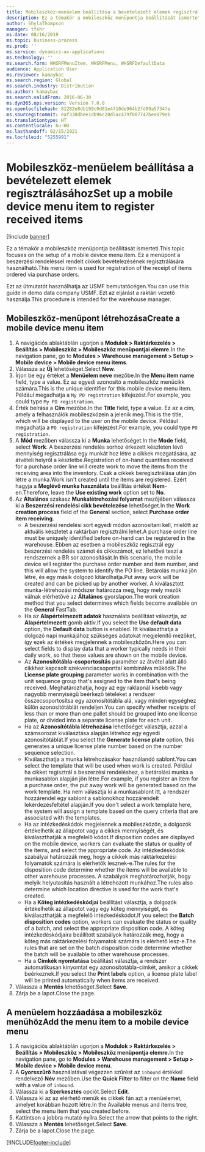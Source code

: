 ```yaml
---
title: Mobileszköz-menüelem beállítása a bevételezett elemek regisztrálásához
description: Ez a témakör a mobileszköz menüpontja beállítását ismerteti.
author: ShylaThompson
manager: tfehr
ms.date: 08/16/2019
ms.topic: business-process
ms.prod: ''
ms.service: dynamics-ax-applications
ms.technology: ''
ms.search.form: WHSRFMenuItem, WHSRFMenu, WHSRFDefaultData
audience: Application User
ms.reviewer: kamaybac
ms.search.region: Global
ms.search.industry: Distribution
ms.author: kamaybac
ms.search.validFrom: 2016-06-30
ms.dyn365.ops.version: Version 7.0.0
ms.openlocfilehash: 81282e8db199c0d81e4f10de964b2fd09a5734fe
ms.sourcegitcommit: eaf330dbee1db96c20d5ac479f007747bea079eb
ms.translationtype: HT
ms.contentlocale: hu-HU
ms.lasthandoff: 02/15/2021
ms.locfileid: "5255991"
---
```

# <a name="set-up-a-mobile-device-menu-item-to-register-received-items"></a><span data-ttu-id="61a50-103">Mobileszköz-menüelem beállítása a bevételezett elemek regisztrálásához</span><span class="sxs-lookup"><span data-stu-id="61a50-103">Set up a mobile device menu item to register received items</span></span>

[!include [banner](../../includes/banner.md)]

<span data-ttu-id="61a50-104">Ez a témakör a mobileszköz menüpontja beállítását ismerteti.</span><span class="sxs-lookup"><span data-stu-id="61a50-104">This topic focuses on the setup of a mobile device menu item.</span></span> <span data-ttu-id="61a50-105">Ez a menüpont a beszerzési rendeléssel rendelt cikkek bevételezésének regisztrálására használható.</span><span class="sxs-lookup"><span data-stu-id="61a50-105">This menu item is used for registration of the receipt of items ordered via purchase orders.</span></span> 

<span data-ttu-id="61a50-106">Ezt az útmutatót használhatja az USMF bemutatócégen.</span><span class="sxs-lookup"><span data-stu-id="61a50-106">You can use this guide in demo data company USMF.</span></span> <span data-ttu-id="61a50-107">Ezt az eljárást a raktári vezető használja.</span><span class="sxs-lookup"><span data-stu-id="61a50-107">This procedure is intended for the warehouse manager.</span></span>


## <a name="create-a-mobile-device-menu-item"></a><span data-ttu-id="61a50-108">Mobileszköz-menüpont létrehozása</span><span class="sxs-lookup"><span data-stu-id="61a50-108">Create a mobile device menu item</span></span>
1. <span data-ttu-id="61a50-109">A navigációs ablaktáblán ugorjon a **Modulok > Raktárkezelés > Beállítás > Mobileszköz > Mobileszköz menüpontjai elemre.**</span><span class="sxs-lookup"><span data-stu-id="61a50-109">In the navigation pane, go to **Modules > Warehouse management > Setup > Mobile device > Mobile device menu items**.</span></span>
2. <span data-ttu-id="61a50-110">Válassza az **Új** lehetőséget.</span><span class="sxs-lookup"><span data-stu-id="61a50-110">Select **New**.</span></span>
3. <span data-ttu-id="61a50-111">Írjon be egy értéket a **Menüelem neve** mezőbe.</span><span class="sxs-lookup"><span data-stu-id="61a50-111">In the **Menu item name** field, type a value.</span></span> <span data-ttu-id="61a50-112">Ez az egyedi azonosító a mobileszköz menücikk számára.</span><span class="sxs-lookup"><span data-stu-id="61a50-112">This is the unique identifier for this mobile device menu item.</span></span> <span data-ttu-id="61a50-113">Például megadhatja a `My PO registration` kifejezést.</span><span class="sxs-lookup"><span data-stu-id="61a50-113">For example, you could type `My PO registration`.</span></span>  
4. <span data-ttu-id="61a50-114">Érték beírása a **Cím** mezőbe.</span><span class="sxs-lookup"><span data-stu-id="61a50-114">In the **Title** field, type a value.</span></span> <span data-ttu-id="61a50-115">Ez az a cím, amely a felhasználók mobileszközein a jelenik meg.</span><span class="sxs-lookup"><span data-stu-id="61a50-115">This is the title, which will be displayed to the user on the mobile device.</span></span> <span data-ttu-id="61a50-116">Például megadhatja a `PO registration` kifejezést.</span><span class="sxs-lookup"><span data-stu-id="61a50-116">For example, you could type `PO registration`.</span></span>  
5. <span data-ttu-id="61a50-117">A **Mód** mezőben válassza ki a **Munka** lehetőséget.</span><span class="sxs-lookup"><span data-stu-id="61a50-117">In the **Mode** field, select **Work**.</span></span> <span data-ttu-id="61a50-118">A beszerzési rendelés sorhoz érkezett készleten lévő mennyiség regisztrálása egy munkát hoz létre a cikkek mozgatására, az átvételi helyről a készletbe.</span><span class="sxs-lookup"><span data-stu-id="61a50-118">Registration of on-hand quantities received for a purchase order line will create work to move the items from the receiving area into the inventory.</span></span> <span data-ttu-id="61a50-119">Csak a cikkek beregisztrálása után jön létre a munka.</span><span class="sxs-lookup"><span data-stu-id="61a50-119">Work isn't created until the items are registered.</span></span> <span data-ttu-id="61a50-120">Ezért hagyja a **Meglévő munka használata** beállítás értékét **Nem**-en.</span><span class="sxs-lookup"><span data-stu-id="61a50-120">Therefore, leave the **Use existing work** option set to **No**.</span></span>
6. <span data-ttu-id="61a50-121">Az **Általános** szakasz **Munkalétrehozási folyamat** mezőjében válassza ki a **Beszerzési rendelési cikk bevételezése** lehetőséget.</span><span class="sxs-lookup"><span data-stu-id="61a50-121">In the **Work creation process** field of the **General** section, select **Purchase order item receiving**.</span></span>
    - <span data-ttu-id="61a50-122">A beszerzési rendelési sort egyedi módon azonosítani kell, mielőtt az aktuális készletet a raktárban regisztrálni lehet.</span><span class="sxs-lookup"><span data-stu-id="61a50-122">A purchase order line must be uniquely identified before on-hand can be registered in the warehouse.</span></span> <span data-ttu-id="61a50-123">Ebben az esetben a mobileszköz regisztrál egy beszerzési rendelés számot és cikkszámot, ez lehetővé teszi a rendszernek a BR sor azonosítását.</span><span class="sxs-lookup"><span data-stu-id="61a50-123">In this scenario, the mobile device will register the purchase order number and item number, and this will allow the system to identify the PO line.</span></span> <span data-ttu-id="61a50-124">Betárolás munka jön létre, és egy másik dolgozó kitárolhatja.</span><span class="sxs-lookup"><span data-stu-id="61a50-124">Put away work will be created and can be picked up by another worker.</span></span> <span data-ttu-id="61a50-125">A kiválasztott munka-létrehozási módszer határozza meg, hogy mely mezők válnak elérhetővé az **Általános** gyorslapon.</span><span class="sxs-lookup"><span data-stu-id="61a50-125">The work creation method that you select determines which fields become available on the **General** FastTab.</span></span>  
    - <span data-ttu-id="61a50-126">Ha az **Alapértelmezett adatok** használata beállítást választja, az **Alapértelmezett** gomb aktív.</span><span class="sxs-lookup"><span data-stu-id="61a50-126">If you select the **Use default data** option, the **Default data** button is enabled.</span></span> <span data-ttu-id="61a50-127">Itt kiválaszthatja a dolgozó napi munkájához szükséges adatokat megjelenítő mezőket, így ezek az értékek megjelennek a mobileszközön.</span><span class="sxs-lookup"><span data-stu-id="61a50-127">Here you can select fields to display data that a worker typically needs in their daily work, so that these values are shown on the mobile device.</span></span>  
    - <span data-ttu-id="61a50-128">Az **Azonosítótábla-csoportosítás** paraméter az átvétel alatt álló cikkhez kapcsolt szekvenciacsoporttal kombinálva működik.</span><span class="sxs-lookup"><span data-stu-id="61a50-128">The **License plate grouping** parameter works in combination with the unit sequence group that's assigned to the item that's being received.</span></span> <span data-ttu-id="61a50-129">Meghatározhatja, hogy az egy raklapnál kisebb vagy nagyobb mennyiségű beérkező tételeket a rendszer összecsoportosítsa egy azonosítótábla alá, vagy minden egységhez külön azonosítótáblát rendeljen.</span><span class="sxs-lookup"><span data-stu-id="61a50-129">You can specify whether receipts of less than or more than one pallet should be grouped into one license plate, or divided into a separate license plate for each unit.</span></span>  
    - <span data-ttu-id="61a50-130">Ha az **Azonosítótábla létrehozása** lehetőséget választja, azzal a számsorozat kiválasztása alapján létrehoz egy egyedi azonosítótáblát.</span><span class="sxs-lookup"><span data-stu-id="61a50-130">If you select the **Generate license plate** option, this generates a unique license plate number based on the number sequence selection.</span></span>  
    - <span data-ttu-id="61a50-131">Kiválaszthatja a munka létrehozásakor használandó sablont.</span><span class="sxs-lookup"><span data-stu-id="61a50-131">You can select the template that will be used when work is created.</span></span> <span data-ttu-id="61a50-132">Például ha cikket regisztrál a beszerzési rendeléshez, a betárolási munka a munkasablon alapján jön létre.</span><span class="sxs-lookup"><span data-stu-id="61a50-132">For example, if you register an item for a purchase order, the put away work will be generated based on the work template.</span></span> <span data-ttu-id="61a50-133">Ha nem választja ki a munkasablont itt, a rendszer hozzárendel egy sablont a sablonokhoz hozzárendelt lekérdezésfeltétel alapján.</span><span class="sxs-lookup"><span data-stu-id="61a50-133">If you don't select a work template here, the system will assign a template based on the query criteria that are associated with the templates.</span></span>  
    - <span data-ttu-id="61a50-134">Ha az intézkedéskódok megjelennek a mobileszközön, a dolgozók értékelhetik az állapotot vagy a cikkek mennyiségét, és kiválaszthatják a megfelelő kódot.</span><span class="sxs-lookup"><span data-stu-id="61a50-134">If disposition codes are displayed on the mobile device, workers can evaluate the status or quality of the items, and select the appropriate code.</span></span> <span data-ttu-id="61a50-135">Az intézkedéskódok szabályai határozzák meg, hogy a cikkek más raktárkezelési folyamatok számára is elérhetők lesznek-e.</span><span class="sxs-lookup"><span data-stu-id="61a50-135">The rules for the disposition code determine whether the items will be available to other warehouse processes.</span></span> <span data-ttu-id="61a50-136">A szabályok meghatározhatják, hogy melyik helyutasítás használt a létrehozott munkához.</span><span class="sxs-lookup"><span data-stu-id="61a50-136">The rules also determine which location directive is used for the work that's created.</span></span>   
    - <span data-ttu-id="61a50-137">Ha a **Köteg intézkedéskódjai** beállítást választja, a dolgozók értékelhetik az állapotot vagy egy köteg mennyiségét, és kiválaszthatják a megfelelő intézkedéskódot.</span><span class="sxs-lookup"><span data-stu-id="61a50-137">If you select the **Batch disposition codes** option, workers can evaluate the status or quality of a batch, and select the appropriate disposition code.</span></span> <span data-ttu-id="61a50-138">A köteg intézkedéskódjaira beállított szabályok határozzák meg, hogy a köteg más raktárkezelési folyamatok számára is elérhető lesz-e.</span><span class="sxs-lookup"><span data-stu-id="61a50-138">The rules that are set on the batch disposition code determine whether the batch will be available to other warehouse processes.</span></span>  
    - <span data-ttu-id="61a50-139">Ha a **Címkék nyomtatása** beállítást választja, a rendszer automatikusan kinyomtat egy azonosítótábla-címkét, amikor a cikkek beérkeznek.</span><span class="sxs-lookup"><span data-stu-id="61a50-139">If you select the **Print labels** option, a license plate label will be printed automatically when items are received.</span></span>  
7. <span data-ttu-id="61a50-140">Válassza a **Mentés** lehetőséget.</span><span class="sxs-lookup"><span data-stu-id="61a50-140">Select **Save**.</span></span>
8. <span data-ttu-id="61a50-141">Zárja be a lapot.</span><span class="sxs-lookup"><span data-stu-id="61a50-141">Close the page.</span></span>

## <a name="add-the-menu-item-to-a-mobile-device-menu"></a><span data-ttu-id="61a50-142">A menüelem hozzáadása a mobileszköz menühöz</span><span class="sxs-lookup"><span data-stu-id="61a50-142">Add the menu item to a mobile device menu</span></span>
1. <span data-ttu-id="61a50-143">A navigációs ablaktáblán ugorjon a **Modulok > Raktárkezelés > Beállítás > Mobileszköz > Mobileszköz menüpontja elemre.**</span><span class="sxs-lookup"><span data-stu-id="61a50-143">In the navigation pane, go to **Modules > Warehouse management > Setup > Mobile device > Mobile device menu**.</span></span>
2. <span data-ttu-id="61a50-144">A **Gyorsszűrő** használatával végezzen szűrést az `inbound` értékkel rendelkező **Név** mezőben.</span><span class="sxs-lookup"><span data-stu-id="61a50-144">Use the **Quick Filter** to filter on the **Name** field with a value of `inbound`.</span></span>
3. <span data-ttu-id="61a50-145">Válassza ki a **Szerkesztés** opciót.</span><span class="sxs-lookup"><span data-stu-id="61a50-145">Select **Edit**.</span></span>
4. <span data-ttu-id="61a50-146">Válassza ki az az elérhető menük és cikkek fán azt a menüelemet, amelyet korábban hozott létre.</span><span class="sxs-lookup"><span data-stu-id="61a50-146">In the Available menus and items tree, select the menu item that you created before.</span></span>
5. <span data-ttu-id="61a50-147">Kattintson a jobbra mutató nyílra.</span><span class="sxs-lookup"><span data-stu-id="61a50-147">Select the arrow that points to the right.</span></span>
6. <span data-ttu-id="61a50-148">Válassza a **Mentés** lehetőséget.</span><span class="sxs-lookup"><span data-stu-id="61a50-148">Select **Save**.</span></span>
7. <span data-ttu-id="61a50-149">Zárja be a lapot.</span><span class="sxs-lookup"><span data-stu-id="61a50-149">Close the page.</span></span>



[!INCLUDE[footer-include](../../../includes/footer-banner.md)]